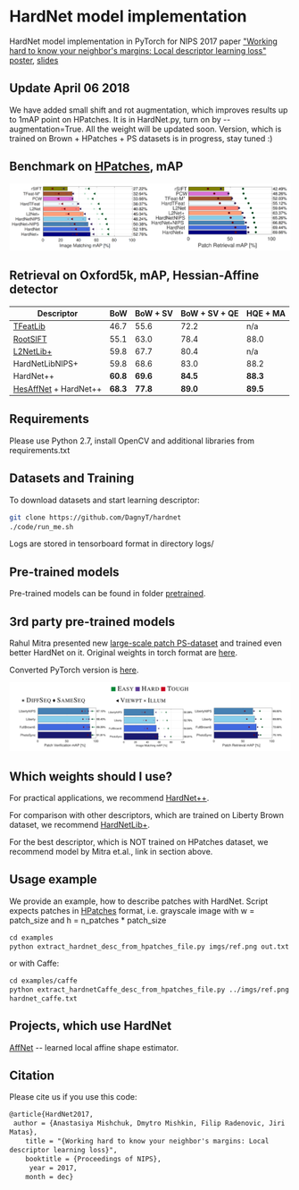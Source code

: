 # HardNet model implementation

HardNet model implementation in PyTorch for NIPS 2017 paper ["Working hard to know your neighbor's margins: Local descriptor learning loss"](https://arxiv.org/abs/1705.10872)
[poster](http://cmp.felk.cvut.cz/~mishkdmy/posters/hardnet2017.pdf), [slides](http://cmp.felk.cvut.cz/~mishkdmy/slides/HardNet2017.pdf)

## Update April 06 2018

We have added small shift and rot augmentation, which improves results up to 1mAP point on HPatches. It is in HardNet.py, turn on by --augmentation=True. All the weight will be updated soon. Version, which is trained on Brown + HPatches + PS datasets is in progress, stay tuned :)

## Benchmark on [HPatches](https://github.com/hpatches/hpatches-benchmark), mAP

![HPatches-results](img/hardnet_hpatches.png)


## Retrieval on Oxford5k, mAP, Hessian-Affine detector

| Descriptor    | BoW  |  BoW + SV | BoW + SV + QE | HQE + MA |
| -----    | ----  |  ---- | ---- | ---- |
| [TFeatLib](https://github.com/vbalnt/tfeat)   | 46.7  |  55.6 | 72.2 | n/a |
| [RootSIFT](http://ieeexplore.ieee.org/document/6248018/)    | 55.1  |  63.0 | 78.4 | 88.0 |
| [L2NetLib+](https://github.com/yuruntian/L2-Net)   | 59.8  |  67.7 | 80.4 | n/a |
| HardNetLibNIPS+   | 59.8  |  68.6 | 83.0 |  88.2 |
| HardNet++   | **60.8**  |  **69.6** | **84.5** | **88.3** |
| [HesAffNet](https://github.com/ducha-aiki/affnet) + HardNet++ | **68.3**  |  **77.8** | **89.0** | **89.5** |



## Requirements

Please use Python 2.7, install OpenCV and additional libraries from requirements.txt

## Datasets and Training

To download datasets and start learning descriptor:

```bash
git clone https://github.com/DagnyT/hardnet
./code/run_me.sh
```

Logs are stored in tensorboard format in directory logs/

## Pre-trained models

Pre-trained models can be found in folder [pretrained](pretrained).

## 3rd party pre-trained models

Rahul Mitra presented new [large-scale patch PS-dataset](https://github.com/rmitra/PS-Dataset) and trained even better HardNet on it. Original weights in torch format are [here](https://www.dropbox.com/s/q89g5kfuke6c348/hardnet-PS.t7?dl=1).

Converted PyTorch version is [here](pretrained/3rd_party/HardNetPS/).

![HardNet-Datasets-results](img/hardnet-datasets.png)


## Which weights should I use?

For practical applications, we recommend [HardNet++](pretrained/pretrained_all_datasets/HardNet%2B%2B.pth').

For comparison with other descriptors, which are trained on Liberty Brown dataset, we recommend [HardNetLib+](pretrained/train_liberty_with_aug/checkpoint_liberty_with_aug.pth).

For the best descriptor, which is NOT trained on HPatches dataset, we recommend model by Mitra et.al., link in section above.

## Usage example

We provide an example, how to describe patches with HardNet. Script expects patches in [HPatches](https://github.com/hpatches/hpatches-benchmark) format, i.e. grayscale image with w = patch_size and h = n_patches * patch_size
```
cd examples
python extract_hardnet_desc_from_hpatches_file.py imgs/ref.png out.txt
```
or with Caffe:
```    
cd examples/caffe
python extract_hardnetCaffe_desc_from_hpatches_file.py ../imgs/ref.png hardnet_caffe.txt
```

## Projects, which use HardNet

[AffNet](https://github.com/ducha-aiki/affnet) -- learned local affine shape estimator.


## Citation

Please cite us if you use this code:

```
@article{HardNet2017,
 author = {Anastasiya Mishchuk, Dmytro Mishkin, Filip Radenovic, Jiri Matas},
    title = "{Working hard to know your neighbor's margins: Local descriptor learning loss}",
    booktitle = {Proceedings of NIPS},
     year = 2017,
    month = dec}
```
